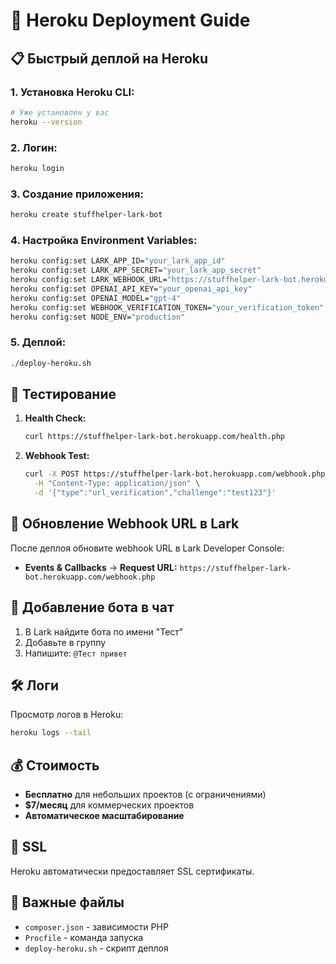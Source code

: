 # 🚀 Heroku Deployment Guide

## 📋 **Быстрый деплой на Heroku**

### 1. **Установка Heroku CLI:**
```bash
# Уже установлен у вас
heroku --version
```

### 2. **Логин:**
```bash
heroku login
```

### 3. **Создание приложения:**
```bash
heroku create stuffhelper-lark-bot
```

### 4. **Настройка Environment Variables:**
```bash
heroku config:set LARK_APP_ID="your_lark_app_id"
heroku config:set LARK_APP_SECRET="your_lark_app_secret"
heroku config:set LARK_WEBHOOK_URL="https://stuffhelper-lark-bot.herokuapp.com/webhook.php"
heroku config:set OPENAI_API_KEY="your_openai_api_key"
heroku config:set OPENAI_MODEL="gpt-4"
heroku config:set WEBHOOK_VERIFICATION_TOKEN="your_verification_token"
heroku config:set NODE_ENV="production"
```

### 5. **Деплой:**
```bash
./deploy-heroku.sh
```

## 🧪 **Тестирование**

1. **Health Check:**
   ```bash
   curl https://stuffhelper-lark-bot.herokuapp.com/health.php
   ```

2. **Webhook Test:**
   ```bash
   curl -X POST https://stuffhelper-lark-bot.herokuapp.com/webhook.php \
     -H "Content-Type: application/json" \
     -d '{"type":"url_verification","challenge":"test123"}'
   ```

## 🔄 **Обновление Webhook URL в Lark**

После деплоя обновите webhook URL в Lark Developer Console:
- **Events & Callbacks** → **Request URL:** `https://stuffhelper-lark-bot.herokuapp.com/webhook.php`

## 📱 **Добавление бота в чат**

1. В Lark найдите бота по имени "Тест"
2. Добавьте в группу
3. Напишите: `@Тест привет`

## 🛠️ **Логи**

Просмотр логов в Heroku:
```bash
heroku logs --tail
```

## 💰 **Стоимость**

- **Бесплатно** для небольших проектов (с ограничениями)
- **$7/месяц** для коммерческих проектов
- **Автоматическое масштабирование**

## 🔐 **SSL**

Heroku автоматически предоставляет SSL сертификаты.

## 📝 **Важные файлы**

- `composer.json` - зависимости PHP
- `Procfile` - команда запуска
- `deploy-heroku.sh` - скрипт деплоя
